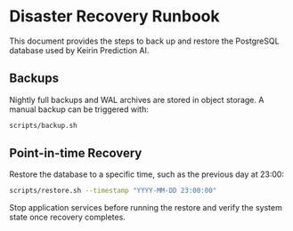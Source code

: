 # Disaster Recovery Runbook

This document provides the steps to back up and restore the PostgreSQL database used by Keirin Prediction AI.

## Backups

Nightly full backups and WAL archives are stored in object storage. A manual backup can be triggered with:

```bash
scripts/backup.sh
```

## Point-in-time Recovery

Restore the database to a specific time, such as the previous day at 23:00:

```bash
scripts/restore.sh --timestamp "YYYY-MM-DD 23:00:00"
```

Stop application services before running the restore and verify the system state once recovery completes.
